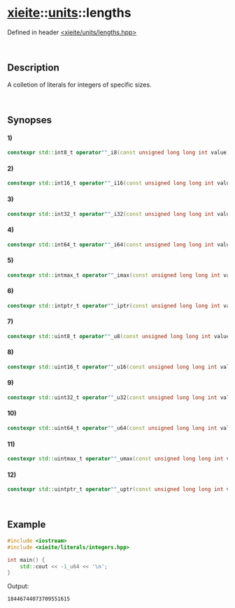 # [xieite](../xieite.md)\:\:[units](../units.md)\:\:lengths
Defined in header [<xieite/units/lengths.hpp>](../../include/xieite/units/lengths.hpp)

&nbsp;

## Description
A colletion of literals for integers of specific sizes.

&nbsp;

## Synopses
#### 1)
```cpp
constexpr std::int8_t operator""_i8(const unsigned long long int value) noexcept;
```
#### 2)
```cpp
constexpr std::int16_t operator""_i16(const unsigned long long int value) noexcept;
```
#### 3)
```cpp
constexpr std::int32_t operator""_i32(const unsigned long long int value) noexcept;
```
#### 4)
```cpp
constexpr std::int64_t operator""_i64(const unsigned long long int value) noexcept;
```
#### 5)
```cpp
constexpr std::intmax_t operator""_imax(const unsigned long long int value) noexcept;
```
#### 6)
```cpp
constexpr std::intptr_t operator""_iptr(const unsigned long long int value) noexcept;
```
#### 7)
```cpp
constexpr std::uint8_t operator""_u8(const unsigned long long int value) noexcept;
```
#### 8)
```cpp
constexpr std::uint16_t operator""_u16(const unsigned long long int value) noexcept;
```
#### 9)
```cpp
constexpr std::uint32_t operator""_u32(const unsigned long long int value) noexcept;
```
#### 10)
```cpp
constexpr std::uint64_t operator""_u64(const unsigned long long int value) noexcept;
```
#### 11)
```cpp
constexpr std::uintmax_t operator""_umax(const unsigned long long int value) noexcept;
```
#### 12)
```cpp
constexpr std::uintptr_t operator""_uptr(const unsigned long long int value) noexcept;
```

&nbsp;

## Example
```cpp
#include <iostream>
#include <xieite/literals/integers.hpp>

int main() {
	std::cout << -1_u64 << '\n';
}
```
Output:
```
18446744073709551615
```
